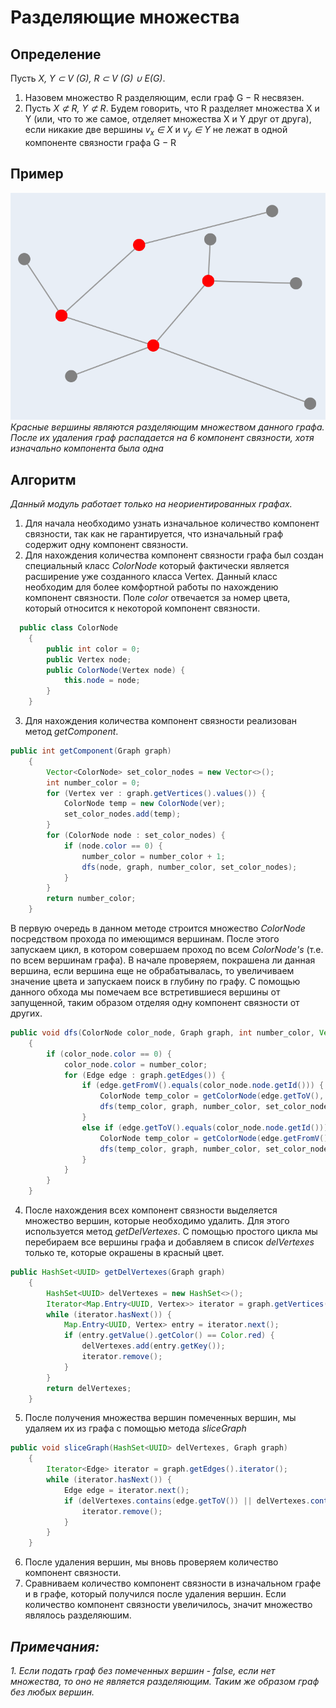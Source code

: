 # Разделяющие множества

## Определение
Пусть _X, Y ⊂ V (G), R ⊂ V (G) ∪ E(G)_.
1) Назовем множество R разделяющим, если граф G − R несвязен.
2) Пусть _X ⊄ R, Y ⊄ R_. Будем говорить, что R разделяет множества X и Y (или, что то же самое, отделяет множества X и Y друг от
друга), если никакие две вершины _v<sub>x</sub> ∈ X_ и _v<sub>y</sub> ∈ Y_ не лежат в одной
компоненте связности графа G − R

## Пример
![img1.png](pictures%2Fimg1.png) <br>
*Красные вершины являются разделяющим множеством данного графа. После их удаления граф распадается на 6 компонент связности, хотя изначально компонента была одна*

## Алгоритм
*Данный модуль работает только на неориентированных графах.* <br>
1. Для начала необходимо узнать изначальное количество компонент связности, так как не гарантируется, что изначальный граф содержит одну компонент связности.<br>
2. Для нахождения количества компонент связности графа был создан специальный класс *ColorNode* который фактически является расширение уже созданного класса Vertex. Данный класс необходим для более комфортной работы по нахождению компонент связности. Поле *color* отвечается за номер цвета, который относится к некоторой компонент связности.
```Java 
  public class ColorNode
    {
        public int color = 0;
        public Vertex node;
        public ColorNode(Vertex node) {
            this.node = node;
        }
    }
```
3. Для нахождения количества компонент связности реализован метод *getComponent*. 
```Java
public int getComponent(Graph graph)
    {
        Vector<ColorNode> set_color_nodes = new Vector<>();
        int number_color = 0;
        for (Vertex ver : graph.getVertices().values()) {
            ColorNode temp = new ColorNode(ver);
            set_color_nodes.add(temp);
        }
        for (ColorNode node : set_color_nodes) {
            if (node.color == 0) {
                number_color = number_color + 1;
                dfs(node, graph, number_color, set_color_nodes);
            }
        }
        return number_color;
    }
```
В первую очередь в данном методе строится множество *ColorNode* посредством прохода по имеющимся вершинам. После этого запускаем цикл, в котором совершаем проход по всем *ColorNode's* (т.е. по всем вершинам графа). В начале проверяем, покрашена ли данная вершина, если вершина еще не обрабатывалась, то увеличиваем значение цвета и запускаем поиск в глубину по графу. С помощью данного обхода мы помечаем все встретившиеся вершины от запущенной, таким образом отделяя одну компонент связности от других.
```Java
public void dfs(ColorNode color_node, Graph graph, int number_color, Vector<ColorNode> set_color_node)
    {
        if (color_node.color == 0) {
            color_node.color = number_color;
            for (Edge edge : graph.getEdges()) {
                if (edge.getFromV().equals(color_node.node.getId())) {
                    ColorNode temp_color = getColorNode(edge.getToV(), set_color_node);
                    dfs(temp_color, graph, number_color, set_color_node);
                }
                else if (edge.getToV().equals(color_node.node.getId())) {
                    ColorNode temp_color = getColorNode(edge.getFromV(), set_color_node);
                    dfs(temp_color, graph, number_color, set_color_node);
                }
            }
        }
    }
```
4. После нахождения всех компонент связности выделяется множество вершин, которые необходимо удалить. Для этого используется метод *getDelVertexes*. С помощью простого цикла мы перебираем все вершины графа и добавляем в список *delVertexes* только те, которые окрашены в красный цвет.
```Java
public HashSet<UUID> getDelVertexes(Graph graph)
    {
        HashSet<UUID> delVertexes = new HashSet<>();
        Iterator<Map.Entry<UUID, Vertex>> iterator = graph.getVertices().entrySet().iterator();
        while (iterator.hasNext()) {
            Map.Entry<UUID, Vertex> entry = iterator.next();
            if (entry.getValue().getColor() == Color.red) {
                delVertexes.add(entry.getKey());
                iterator.remove();
            }
        }
        return delVertexes;
    }
```
5. После получения множества вершин помеченных вершин, мы удаляем их из графа с помощью метода *sliceGraph*
```Java
public void sliceGraph(HashSet<UUID> delVertexes, Graph graph)
    {
        Iterator<Edge> iterator = graph.getEdges().iterator();
        while (iterator.hasNext()) {
            Edge edge = iterator.next();
            if (delVertexes.contains(edge.getToV()) || delVertexes.contains(edge.getFromV())) {
                iterator.remove();
            }
        }
    }
```
  6. После удаления вершин, мы вновь проверяем количество компонент связности.
  7. Сравниваем количество компонент связности в изначальном графе и в графе, который получился после удаления вершин. Если количество компонент связности увеличилось, значит множество являлось разделяюшим. <br>
## *Примечания:*
*1. Если подать граф без помеченных вершин - false, если нет множества, то оно не является разделяющим. Таким же образом граф без любых вершин.*
